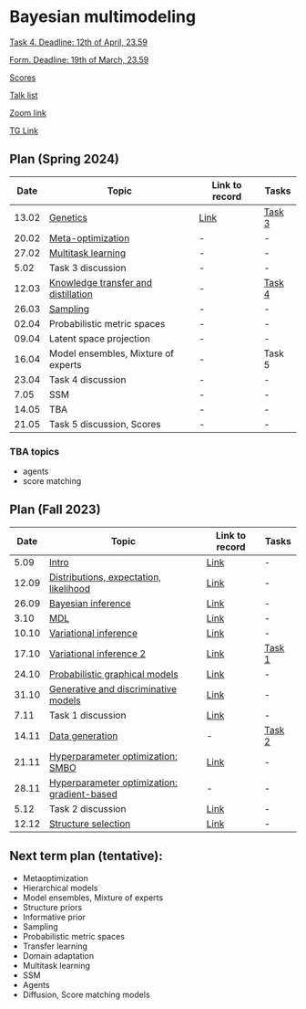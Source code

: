 # Bayesian multimodeling

[Task 4. Deadline: 12th of April, 23.59](task4)

[Form. Deadline: 19th of March, 23.59](https://docs.google.com/forms/d/e/1FAIpQLSe4rtpavh1P45Dj6Fd6dllDecDrbUGfOfzipGeFiOcywlcLxw/viewform?usp=sf_link)

[Scores](eval.md)

[Talk list](talks.md)

[Zoom link](https://m1p.org/go_zoom2)

[TG Link](https://t.me/+YBDnIqjIZVNjMDQy)


## Plan (Spring 2024)
|Date|Topic|Link to record|Tasks|
| --- | --- | --- | --- |
| 13.02 | [Genetics](slides/slides_12_evolution.pdf) | [Link](https://youtu.be/uX7KHkDjDL0?si=VkrnxwQ_v5tGopOb) | [Task 3](task3) |
| 20.02 | [Meta-optimization](slides/slides_13_meta.pdf) | - | - |
| 27.02 |  [Multitask learning](slides/slides_14_mtask.pdf)  | - | - |
| 5.02 |  Task 3 discussion | - | - |
| 12.03 |[Knowledge transfer and distillation](slides/slides_15_transfer.pdf) | - | [Task 4](task4) | 
| 26.03 |  [Sampling](slides/slides_16_sampling.pdf)  | - | - |
| 02.04 |  Probabilistic metric spaces  | - | - |
| 09.04 | Latent space projection | - | - |
| 16.04 | Model ensembles, Mixture of experts  | - |  Task 5 |
| 23.04 | Task 4 discussion | - | - |
| 7.05 |  SSM  | - | - |
| 14.05 | TBA | - | - |
| 21.05 | Task 5 discussion, Scores | - |  - |

### TBA topics
* agents
* score matching


## Plan (Fall 2023)
|Date|Topic|Link to record|Tasks|
| --- | --- | --- | --- |
| 5.09 |  [Intro](slides/slides_0_intro.pdf) | [Link](https://www.youtube.com/watch?v=DJ4QJih3baQ&list=PLk4h7dmY2eYHBhMFKmuAwtkI2xMKGwTrU&index=1) | - |
| 12.09 | [Distributions, expectation, likelihood](slides/slides_1_distributions.pdf) | [Link](https://www.youtube.com/watch?v=JjY9M-Oy2-o&list=PLk4h7dmY2eYHBhMFKmuAwtkI2xMKGwTrU&index=2) | - |
| 26.09 |  [Bayesian inference](slides/slides_2_inference.pdf)  | [Link](https://www.youtube.com/watch?v=ExJlBwRwUfk&list=PLk4h7dmY2eYHBhMFKmuAwtkI2xMKGwTrU&index=3) | - |
| 3.10 | [MDL](slides/slides_3_mdl.pdf)  | [Link](https://www.youtube.com/watch?v=OCbuMRgvr0E&t=3s) | - |
| 10.10 | [Variational inference](slides/slides_4_var1.pdf)  | [Link](https://www.youtube.com/watch?v=AB3UVtGrJvE&list=PLk4h7dmY2eYHBhMFKmuAwtkI2xMKGwTrU&index=5) | - | 
| 17.10 |  [Variational inference 2](slides/slides_5_var2.pdf)  | [Link](https://www.youtube.com/watch?v=uZ8Ci_QJLs0) | [Task 1](task1) |
| 24.10 |   [Probabilistic graphical models](slides/slides_6_graph.pdf)  | [Link](https://www.youtube.com/watch?v=FPJpJLQSCks) | - |
| 31.10 | [Generative and discriminative models](slides/slides_7_gendisc.pdf) | [Link](https://youtu.be/pztiCWHS6Jw?si=tX8nOaFMePDY2LVP) | - |
| 7.11 |  Task 1 discussion | [Link](https://youtu.be/MDoI3_85mCw?si=JuBW63uznxZmAUu6) | - |
| 14.11 | [Data generation](slides/slides_8_generative.pdf)  | - | [Task 2](task2) |
| 21.11 |  [Hyperparameter optimization: SMBO](slides/slides_9_smbo.pdf) | [Link](https://youtu.be/dhbUD02b9v0?si=JwFRTR1_zXrmITj6) | - |
| 28.11 |  [Hyperparameter optimization: gradient-based](slides/slides_10_grad_hyper.pdf) | - | - |
| 5.12 | Task 2 discussion | [Link](https://youtu.be/k6uzx4Cs2Ig?si=wH0w44ETcnkEunZX) | - |
| 12.12 | [Structure selection](slides/slides_11_structure.pdf)  | [Link](https://youtu.be/fwAm2UVCO_c?si=RAfPRA8xEq0Wneo8) |  - |

## Next term plan (tentative):
* Metaoptimization
* Hierarchical models
* Model ensembles, Mixture of experts
* Structure priors
* Informative prior
* Sampling
* Probabilistic metric spaces
* Transfer learning
* Domain adaptation
* Multitask learning
* SSM
* Agents
* Diffusion, Score matching models
